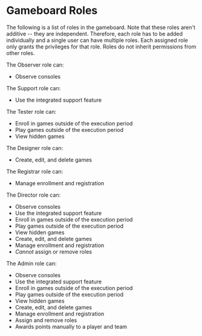 # Gameboard Roles

The following is a list of roles in the gameboard. Note that these roles aren't additive -- they are independent. Therefore, each role has to be added individually and a single user can have multiple roles. Each assigned role only grants the privileges for that role. Roles do not inherit permissions from other roles.

The Observer role can:

- Observe consoles

The Support role can:

- Use the integrated support feature

The Tester role can:

- Enroll in games outside of the execution period
- Play games outside of the execution period
- View hidden games

The Designer role can:

- Create, edit, and delete games

The Registrar role can:

- Manage enrollment and registration

The Director role can:

- Observe consoles
- Use the integrated support feature
- Enroll in games outside of the execution period
- Play games outside of the execution period
- View hidden games
- Create, edit, and delete games
- Manage enrollment and registration
- *Cannot* assign or remove roles

The Admin role can:

- Observe consoles
- Use the integrated support feature
- Enroll in games outside of the execution period
- Play games outside of the execution period
- View hidden games
- Create, edit, and delete games
- Manage enrollment and registration
- Assign and remove roles
- Awards points manually to a player and team